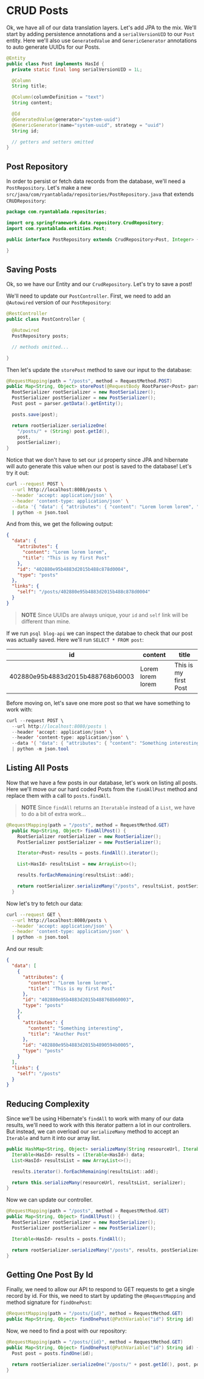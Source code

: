 # CRUD Posts

Ok, we have all of our data translation layers.
Let's add JPA to the mix.
We'll start by adding persistence annotations and a `serialVersionUID` to our `Post` entity.
Here we'll also use `GeneratedValue` and `GenericGenerator` annotations to auto generate UUIDs for our Posts.

```java
@Entity
public class Post implements HasId {
  private static final long serialVersionUID = 1L;

  @Column
  String title;

  @Column(columnDefinition = "text")
  String content;

  @Id
  @GeneratedValue(generator="system-uuid")
  @GenericGenerator(name="system-uuid", strategy = "uuid")
  String id;

  // getters and setters omitted
}
```

## Post Repository

In order to persist or fetch data records from the database, we'll need a `PostRepository`.
Let's make a new `src/java/com/ryantablada/repositories/PostRepository.java` that extends `CRUDRepository`:

```java
package com.ryantablada.repositories;

import org.springframework.data.repository.CrudRepository;
import com.ryantablada.entities.Post;

public interface PostRepository extends CrudRepository<Post, Integer> {

}
```

## Saving Posts

Ok, so we have our Entity and our `CrudRepository`.
Let's try to save a post!

We'll need to update our `PostController`.
First, we need to add an `@Autowired` version of our `PostRepository`:

```java
@RestController
public class PostController {

  @Autowired
  PostRepository posts;

  // methods omitted...

}
```

Then let's update the `storePost` method to save our input to the database:

```java
@RequestMapping(path = "/posts", method = RequestMethod.POST)
public Map<String, Object> storePost(@RequestBody RootParser<Post> parser) {
  RootSerializer rootSerializer = new RootSerializer();
  PostSerializer postSerializer = new PostSerializer();
  Post post = parser.getData().getEntity();

  posts.save(post);

  return rootSerializer.serializeOne(
    "/posts/" + (String) post.getId(),
    post,
    postSerializer);
}
```

Notice that we don't have to set our `id` property since JPA and hibernate will auto generate this value when our post is saved to the database!
Let's try it out:

```bash
curl --request POST \
  --url http://localhost:8080/posts \
  --header 'accept: application/json' \
  --header 'content-type: application/json' \
  --data '{ "data": { "attributes": { "content": "Lorem lorem lorem", "title": "This is my first Post" }, "type": "posts" } }' \
  | python -m json.tool
```

And from this, we get the following output:

```json
{
  "data": {
    "attributes": {
      "content": "Lorem lorem lorem",
      "title": "This is my first Post"
    },
    "id": "402880e95b4883d2015b488c878d0004",
    "type": "posts"
  },
  "links": {
    "self": "/posts/402880e95b4883d2015b488c878d0004"
  }
}
```

> **NOTE** Since UUIDs are always unique, your `id` and `self` link will be different than mine.

If we run `psql blog-api` we can inspect the databae to check that our post was actually saved.
Here we'll run `SELECT * FROM post`:


id                               | content           | title
---------------------------------|-------------------|----------------------
402880e95b4883d2015b488768b60003 | Lorem lorem lorem | This is my first Post

Before moving on, let's save one more post so that we have something to work with:

```java
curl --request POST \
  --url http://localhost:8080/posts \
  --header 'accept: application/json' \
  --header 'content-type: application/json' \
  --data '{ "data": { "attributes": { "content": "Something interesting", "title": "Another Post" }, "type": "posts" } }' \
  | python -m json.tool
```

## Listing All Posts

Now that we have a few posts in our database, let's work on listing all posts.
Here we'll move our our hard coded Posts from the `findAllPost` method and replace them with a call to `posts.findAll`.

> **NOTE** Since `findAll` returns an `Iteratable` instead of a `List`, we have to do a bit of extra work...

```java
@RequestMapping(path = "/posts", method = RequestMethod.GET)
  public Map<String, Object> findAllPost() {
    RootSerializer rootSerializer = new RootSerializer();
    PostSerializer postSerializer = new PostSerializer();

    Iterator<Post> results = posts.findAll().iterator();

    List<HasId> resultsList = new ArrayList<>();

    results.forEachRemaining(resultsList::add);

    return rootSerializer.serializeMany("/posts", resultsList, postSerializer);
  }
```

Now let's try to fetch our data:

```bash
curl --request GET \
  --url http://localhost:8080/posts \
  --header 'accept: application/json' \
  --header 'content-type: application/json' \
  | python -m json.tool
```

And our result:

```json
{
  "data": [
    {
      "attributes": {
        "content": "Lorem lorem lorem",
        "title": "This is my first Post"
      },
      "id": "402880e95b4883d2015b488768b60003",
      "type": "posts"
    },
    {
      "attributes": {
        "content": "Something interesting",
        "title": "Another Post"
      },
      "id": "402880e95b4883d2015b4890594b0005",
      "type": "posts"
    }
  ],
  "links": {
    "self": "/posts"
  }
}
```

## Reducing Complexity

Since we'll be using Hibernate's `findAll` to work with many of our data results, we'll need to work with this iterator pattern a lot in our controllers.
But instead, we can overload our `serializeMany` method to accept an `Iterable` and turn it into our array list.

```java
public HashMap<String, Object> serializeMany(String resourceUrl, Iterable data, JsonDataSerializer serializer) {
  Iterable<HasId> results = (Iterable<HasId>) data;
  List<HasId> resultsList = new ArrayList<>();

  results.iterator().forEachRemaining(resultsList::add);

  return this.serializeMany(resourceUrl, resultsList, serializer);
}
```

Now we can update our controller.

```java
@RequestMapping(path = "/posts", method = RequestMethod.GET)
public Map<String, Object> findAllPost() {
  RootSerializer rootSerializer = new RootSerializer();
  PostSerializer postSerializer = new PostSerializer();

  Iterable<HasId> results = posts.findAll();

  return rootSerializer.serializeMany("/posts", results, postSerializer);
}
```

## Getting One Post By Id

Finally, we need to allow our API to respond to GET requests to get a single record by id.
For this, we need to start by updating the `@RequestMapping` and method signature for `findOnePost`:

```java
@RequestMapping(path = "/posts/{id}", method = RequestMethod.GET)
public Map<String, Object> findOnePost(@PathVariable("id") String id)
```

Now, we need to find a post with our repository:

```java
@RequestMapping(path = "/posts/{id}", method = RequestMethod.GET)
public Map<String, Object> findOnePost(@PathVariable("id") String id) {
  Post post = posts.findOne(id);

  return rootSerializer.serializeOne("/posts/" + post.getId(), post, postSerializer);
}
```
